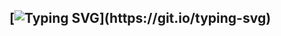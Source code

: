 ## [![Typing SVG](https://readme-typing-svg.demolab.com?font=Fira+Code&pause=1000&color=000000&width=435&lines=Hello+it's+me+Kiran+Bera;Welcome+to+my+profile!!)](https://git.io/typing-svg)




<!--
**berak636/berak636** is a ✨ _special_ ✨ repository because its `README.md` (this file) appears on your GitHub profile.

Here are some ideas to get you started:

- 🔭 I’m currently working on ...
- 🌱 I’m currently learning ...
- 👯 I’m looking to collaborate on ...
- 🤔 I’m looking for help with ...
- 💬 Ask me about ...
- 📫 How to reach me: ...
- 😄 Pronouns: ...
- ⚡ Fun fact: ...
-->
